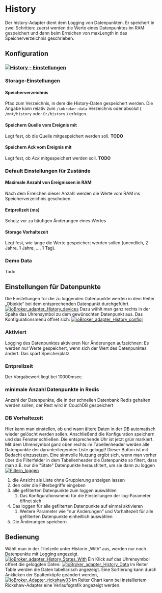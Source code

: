 
# History

Der history-Adapter dient dem Logging von Datenpunkten. Er speichert in zwei Schritten: zuerst werden die Werte eines Datenpunktes im RAM gespeichert und dann beim Erreichen von maxLength in das Speicherverzeichnis geschrieben.


## [](https://github.com/ioBroker/ioBroker/wiki/ioBroker-Adapter-history#konfiguration)Konfiguration

### **[![History - Einstellungen](http://www.iobroker.net/wp-content/uploads/History-Einstellungen.jpg)](img/History-Einstellungen.jpg)**

### Storage-Einstellungen

#### Speicherverzeichnis

Pfad zum Verzeichnis, in dem die History-Daten gespeichert werden. Die Angabe kann relativ zum `/iobroker-data` Verzeichnis oder absolut ( `/mnt/history` oder `D:/history` ) erfolgen.

#### Speichern Quelle vom Ereignis mit

Legt fest, ob die Quelle mitgespeichert werden soll. **TODO**

#### Speichern Ack vom Ereignis mit

Legt fest, ob _Ack_ mitgespeichert werden soll. **TODO**

### Default Einstellungen für Zustände

#### Maximale Anzahl von Ereignissen in RAM

Nach dem Erreichen dieser Anzahl werden die Werte vom RAM ins Speicherverzeichnis geschoben.

#### Entprellzeit (ms)

Schutz vor zu häufigen Änderungen eines Wertes

#### Storage Vorhaltezeit

Legt fest, wie lange die Werte gespeichert werden sollen (unendlich, 2 Jahre, 1 Jahre, ..., 1 Tag).

### Demo Data

Todo

## Einstellungen für Datenpunkte

Die Einstellungen für die zu loggenden Datenpunkte werden in dem Reiter „Objekte“ bei dem entsprechenden Datenpunkt durchgeführt. [![ioBroker_adapter_History_devices](http://www.iobroker.net/wp-content/uploads//2015/04/ioBroker_adapter_History_devices-300x118.jpg)](http://www.iobroker.net/wp-content/uploads//2015/04/ioBroker_adapter_History_devices.jpg) Dazu wählt man ganz rechts in der Spalte das Uhrensymbol zu dem gewünschten Datenpunkt aus. Das Konfigurationsmenü öffnet sich: [![ioBroker_adapter_History_configl](http://www.iobroker.net/wp-content/uploads//2015/04/ioBroker_adapter_History_configl-300x206.jpg)](img/ioBroker_adapter_History_configl.jpg)

### Aktiviert

Logging des Datenpunktes aktivieren Nur Änderungen aufzeichnen: Es werden nur Werte gespeichert, wenn sich der Wert des Datenpunktes ändert. Das spart Speicherplatz.

### Entprellzeit

Der Vorgabewert liegt bei 10000msec.

### minimale Anzahl Datenpunkte in Redis

Anzahl der Datenpunkte, die in der schnellen Datenbank Redis gehalten werden sollen, der Rest wird in CouchDB gespeichert

### DB Vorhaltezeit

Hier kann man einstellen, ob und wann ältere Daten in der DB automatisch wieder gelöscht werden sollen. Anschließend die Konfiguration speichern und das Fenster schließen. Die entsprechende Uhr ist jetzt grün markiert. Mit dem Uhrensymbol ganz oben rechts im Tabellenheader werden alle Datenpunkte der darunterliegenden Liste geloggt! Dieser Button ist mit Bedacht einzusetzen. Eine sinnvolle Nutzung ergibt sich, wenn man vorher über die Filterfelder in dem Tabellenheader die Datenpunkte so filtert, dass man z.B. nur die "State" Datenpunkte herausfiltert, um sie dann zu loggen [![Filtern_loggen](http://www.iobroker.net/wp-content/uploads//2015/04/Filtern_loggen-300x121.jpg)](img/Filtern_loggen.jpg)

1.  die Ansicht als Liste ohne Gruppierung anzeigen lassen
2.  den oder die Filterbegriffe eingeben
3.  alle gefilterten Datenpunkte zum loggen auswählen
    1.  Das Konfigurationsmenü für die Einstellungen der log-Parameter öffnet sich
4.  Das loggen für alle gefilterten Datenpunkte auf einmal aktivieren
    1.  Weitere Parameter wie "nur Änderungen" und Vorhaltezeit für alle gefilterten Datenpunkte einheitlich auswählen
5.  Die Änderungen speichern

## **Bedienung**

Wählt man in der Titelzeile unter Historie „With“ aus, werden nur noch Datenpunkte mit Logging angezeigt. [![ioBroker_adapter_History_States_With](http://www.iobroker.net/wp-content/uploads//2015/04/ioBroker_adapter_History_States_With-300x186.jpg)](http://www.iobroker.net/wp-content/uploads//2015/04/ioBroker_adapter_History_States_With.jpg) Ein Klick auf das Uhrensymbol öffnet die geloggten Daten: [![ioBroker_adapter_History_Data](http://www.iobroker.net/wp-content/uploads//2015/04/ioBroker_adapter_History_Data-300x124.jpg)](http://www.iobroker.net/wp-content/uploads//2015/04/ioBroker_adapter_History_Data.jpg) Im Reiter Table werden die Daten tabellarisch angezeigt. Eine Sortierung kann durch Anklicken der Spaltenköpfe geändert werden, [![ioBroker_Adapter_rickshaw03](http://www.iobroker.net/wp-content/uploads//2015/04/ioBroker_Adapter_rickshaw03-300x182.jpg)](img/ioBroker_Adapter_rickshaw03.jpg) Im Reiter Chart kann bei installiertem Rickshaw-Adapter eine Verlaufsgrafik angezeigt werden.